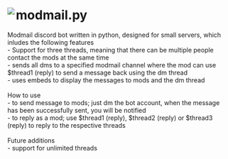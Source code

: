 <h1>
    <img align="left" src="https://img.icons8.com/fluent/144/000000/discord-new-logo.png"></img>modmail.py
</h1>
<p>
    Modmail discord bot written in python, designed for small servers, which inludes the following features
    <br>
    - Support for three threads, meaning that there can be multiple people contact the mods at the same time
    <br>
    - sends all dms to a specified modmail channel where the mod can use $thread1 (reply) to send a message back using the dm thread
    <br>
    - uses embeds to display the messages to mods and the dm thread
    <br>
    <br>
    How to use
    <br>
    - to send message to mods; just dm the bot account, when the message has been successfully sent, you will be notified
    <br>
    - to reply as a mod; use $thread1 (reply), $thread2 (reply) or $thread3 (reply) to reply to the respective threads 
    <br>
    <br>
    Future additions
    <br>
    - support for unlimited threads
</p>